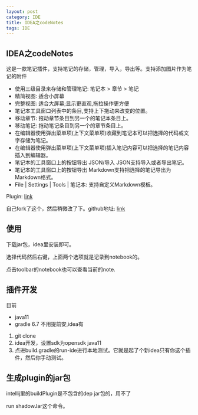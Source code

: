 ```yaml
---
layout: post
category: IDE
title: IDEA之codeNotes
tags: IDE
---
```


## IDEA之codeNotes

这是一款笔记插件，支持笔记的存储，管理，导入，导出等。支持添加图片作为笔记的附件

- 使用三级目录来存储和管理笔记:
  笔记本 > 章节 > 笔记
- 精简视图: 适合小屏幕
- 完整视图: 适合大屏幕;显示更直观,拖拉操作更方便
- 笔记本工具窗口列表中的条目,支持上下拖动来改变的位置。
- 移动章节: 拖动章节条目到另一个的笔记本条目上。
- 移动笔记: 拖动笔记条目到另一个的章节条目上。
- 在编辑器使用弹出菜单项(上下文菜单项)收藏到笔记本可以把选择的代码或文字存储为笔记。
- 在编辑器使用弹出菜单项(上下文菜单项)插入笔记内容可以把选择的笔记内容插入到编辑器。
- 笔记本的工具窗口上的按钮导出 JSON/导入 JSON支持导入或者导出笔记。
- 笔记本的工具窗口上的按钮导出 Markdown支持把选择的笔记导出为Markdown格式。
- File | Settings | Tools | 笔记本: 支持自定义Markdown模板。

Plugin: [link](https://plugins.jetbrains.com/plugin/16998-notebook)

自己fork了这个，然后稍微改了下。github地址:  [link](https://github.com/mafulong/Notebooks)

## 使用

下载jar包，idea里安装即可。

选择代码然后右键，上面两个选项就是记录到notebook的。

点击toolbar的notebook也可以查看当前的note.

## 插件开发

目前

- java11
- gradle 6.7 不用提前安,idea有

1. git clone
2. idea开发，设置sdk为opensdk java11
3. 点进build.gradle的run-ide进行本地测试。它就是起了个新idea只有你这个插件，然后你手动测试。

## 生成plugin的jar包

intellij里的buildPlugin是不包含的dep jar包的，用不了

run shadowJar这个命令。

